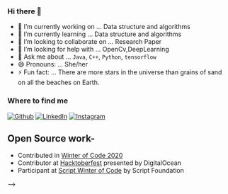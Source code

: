 ### Hi there 👋

- 🔭 I’m currently working on ... Data structure and algorithms
- 🌱 I’m currently learning ... Data structure and algorithms
- 👯 I’m looking to collaborate on ... Research Paper 
- 🤔 I’m looking for help with ... OpenCv,DeepLearning
- 💬 Ask me about ... `Java`, `C++`, `Python`, `tensorflow`
- 😄 Pronouns: ... She/her
- ⚡ Fun fact: ... There are more stars in the universe than grains of sand on all the beaches on Earth.

<h3>Where to find me</h3>
<p><a href="https://github.com/khushibalyan220101" target="_blank"><img alt="Github" src="https://img.shields.io/badge/GitHub-%2312100E.svg?&style=for-the-badge&logo=Github&logoColor=white" /></a> <a href="https://www.linkedin.com/in/khushibalyan/" target="_blank"><img alt="LinkedIn" src="https://img.shields.io/badge/linkedin-%230077B5.svg?&style=for-the-badge&logo=linkedin&logoColor=white" /></a> <a href="https://www.instagram.com/__._khushi___/" target="_blank"><img alt="Instagram" src="https://img.shields.io/badge/instagram-%2312100E.svg?&style=for-the-badge&logo=instagram&logoColor=white" /></a>
</p>

<div>

<h2>Open Source work- </h2>

- Contributed in [Winter of Code 2020](https://winterofcode.com/)
- Contributor at [Hacktoberfest](https://hacktoberfest.digitalocean.com/) presented by DigitalOcean
- Participant at [Script Winter of Code](https://swoc.tech/) by Script Foundation

</div>
-->
